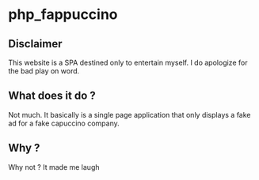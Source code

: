 # php_fappuccino

## Disclaimer
This website is a SPA destined only to entertain myself. I do apologize for the bad play on word.

## What does it do ?
Not much. It basically is a single page application that only displays a fake ad for a fake capuccino company.

## Why ?
Why not ? It made me laugh
